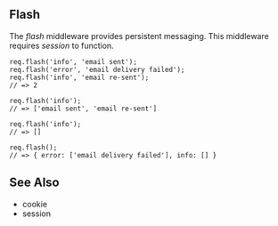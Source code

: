 ## Flash

The _flash_ middleware provides persistent messaging. This middleware requires _session_ to function. 

    req.flash('info', 'email sent');
    req.flash('error', 'email delivery failed');
    req.flash('info', 'email re-sent');
    // => 2
    
    req.flash('info');
    // => ['email sent', 'email re-sent']
    
    req.flash('info');
    // => []
    
    req.flash();
    // => { error: ['email delivery failed'], info: [] }

## See Also

  * cookie
  * session
